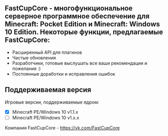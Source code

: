 FastCupCore - многофункциональное серверное программное обеспечение 
для Minecraft: Pocket Edition и Minecraft: Windows 10 Edition.
Некоторые функции, предлагаемые FastCupCore:
-------------

* Расширенный API для плагинов
* Частые обновления
* Разработчики, готовые выслушать все ваши рекомендации и пожелания :)
* Постоянные доработки и исправления ошибок

Поддерживаемая версия
-------------
Игровые версии, поддерживаемые ядром:

- [x] Minecraft PE/Windows 10 v1.1.x
- [ ] Minecraft PE/Windows 10 v1.x.x

Компания FastCupCore - https://vk.com/FastCupCore 
